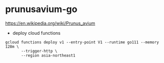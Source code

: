 # prunusavium-go
https://en.wikipedia.org/wiki/Prunus_avium

+ deploy cloud functions

```
gcloud functions deploy v1 --entry-point V1 --runtime go111 --memory 128m \
       --trigger-http \
       --region asia-northeast1
```

